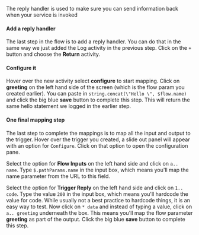 The reply handler is used to make sure you can send information back when your service is invoked

#### Add a reply handler
The last step in the flow is to add a reply handler. You can do that in the same way we just added the Log activity in the previous step. Click on the `+` button and choose the **Return** activity.

#### Configure it
Hover over the new activity select **configure** to start mapping. Click on **greeting** on the left hand side of the screen (which is the flow param you created earlier). You can paste in `string.concat(\"Hello \", $flow.name)` and click the big blue **save** button to complete this step. This will return the same hello statement we logged in the earlier step.

#### One final mapping step
The last step to complete the mappings is to map all the input and output to the trigger. Hover over the trigger you created, a slide out panel will appear with an option for `Configure`. Click on that option to open the configuration pane. 

Select the option for **Flow Inputs** on the left hand side and click on `a.. name`. Type `$.pathParams.name` in the input box, which means you'll map the name parameter from the URL to this field.

Select the option for **Trigger Reply** on the left hand side and click on `1.. code`. Type the value `200` in the input box, which means you'll hardcode the value for code. While usually not a best practice to hardcode things, it is an easy way to test. Now click on `* data` and instead of typing a value, click on `a.. greeting` underneath the box. This means you'll map the flow parameter **greeting** as part of the output. Click the big blue **save** button to complete this step.